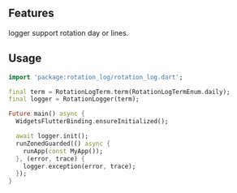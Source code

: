 ## Features
logger support rotation day or lines.

## Usage
```dart
import 'package:rotation_log/rotation_log.dart';

final term = RotationLogTerm.term(RotationLogTermEnum.daily);
final logger = RotationLogger(term);

Future main() async {
  WidgetsFlutterBinding.ensureInitialized();

  await logger.init();
  runZonedGuarded(() async {
    runApp(const MyApp());
  }, (error, trace) {
    logger.exception(error, trace);
  });
}
```